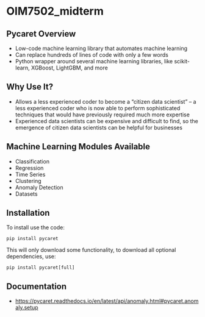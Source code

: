 # OIM7502_midterm

## Pycaret Overview
- Low-code machine learning library that automates machine learning
- Can replace hundreds of lines of code with only a few words
- Python wrapper around several machine learning libraries, like scikit-learn, XGBoost, LightGBM, and more

## Why Use It?
- Allows a less experienced coder to become a “citizen data scientist” – a less experienced coder who is now able to perform sophisticated techniques that would have previously required much more expertise
- Experienced data scientists can be expensive and difficult to find, so the emergence of citizen data scientists can be helpful for businesses

## Machine Learning Modules Available
- Classification
- Regression
- Time Series
- Clustering 
- Anomaly Detection
- Datasets

## Installation

To install use the code:
```
pip install pycaret
```

This will only download some functionality, to download all optional dependencies, use:
```
pip install pycaret[full]
```

## Documentation
- https://pycaret.readthedocs.io/en/latest/api/anomaly.html#pycaret.anomaly.setup 
